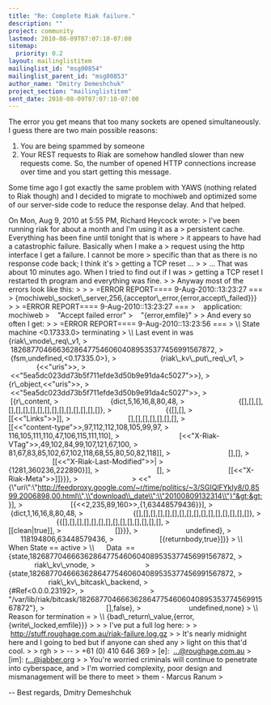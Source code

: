 ```yaml
---
title: "Re: Complete Riak failure."
description: ""
project: community
lastmod: 2010-08-09T07:07:10-07:00
sitemap:
  priority: 0.2
layout: mailinglistitem
mailinglist_id: "msg00854"
mailinglist_parent_id: "msg00853"
author_name: "Dmitry Demeshchuk"
project_section: "mailinglistitem"
sent_date: 2010-08-09T07:07:10-07:00
---
```



The error you get means that too many sockets are opened
simultaneously. I guess there are two main possible reasons:

1. You are being spammed by someone
2. Your REST requests to Riak are somehow handled slower than new
requests come. So, the number of opened HTTP connections increase over
time and you start getting this message.

Some time ago I got exactly the same problem with YAWS (nothing
related to Riak though) and I decided to migrate to mochiweb and
optimized some of our server-side code to reduce the response delay.
And that helped.

On Mon, Aug 9, 2010 at 5:55 PM, Richard Heycock  wrote:
&gt; I've been running riak for about a month and I'm using it as a
&gt; persistent cache. Everything has been fine until tonight that is where
&gt; it appears to have had a catastrophic failure. Basically when I make a
&gt; request using the http interface I get a failure. I cannot be more
&gt; specific than that as there is no response code back; I think it's
&gt; getting a TCP reset ...
&gt;
&gt; ... That was about 10 minutes ago. When I tried to find out if I was
&gt; getting a TCP reset I restarted th program and everything was fine.
&gt;
&gt; Anyway most of the errors look like this:
&gt;
&gt;
&gt; =ERROR REPORT==== 9-Aug-2010::13:23:27 ===
&gt; {mochiweb\\_socket\\_server,256,{acceptor\\_error,{error,accept\\_failed}}}
&gt;
&gt; =ERROR REPORT==== 9-Aug-2010::13:23:27 ===
&gt;    application: mochiweb
&gt;    "Accept failed error"
&gt;    "{error,emfile}"
&gt;
&gt; And every so often I get:
&gt;
&gt; =ERROR REPORT==== 9-Aug-2010::13:23:56 ===
&gt; \\*\\* State machine &lt;0.17333.0&gt; terminating
&gt; \\*\\* Last event in was {riak\\_vnode\\_req\\_v1,
&gt;                      182687704666362864775460604089535377456991567872,
&gt;                      {fsm,undefined,&lt;0.17335.0&gt;},
&gt;                      {riak\\_kv\\_put\\_req\\_v1,
&gt;                       {&lt;&lt;"uris"&gt;&gt;,
&gt;                        &lt;&lt;"5ea5dc023dd73b5f711efde3d50b9e91da4c5027"&gt;&gt;},
&gt;                       {r\\_object,&lt;&lt;"uris"&gt;&gt;,
&gt;                        &lt;&lt;"5ea5dc023dd73b5f711efde3d50b9e91da4c5027"&gt;&gt;,
&gt;                        [{r\\_content,
&gt;                          {dict,5,16,16,8,80,48,
&gt;                           {[],[],[],[],[],[],[],[],[],[],[],[],[],[],[],[]},
&gt;                           {{[],[],
&gt;                             [[&lt;&lt;"Links"&gt;&gt;]],
&gt;                             [],[],[],[],[],[],[],
&gt;                             [[&lt;&lt;"content-type"&gt;&gt;,97,112,112,108,105,99,97,
&gt;                               116,105,111,110,47,106,115,111,110],
&gt;                              [&lt;&lt;"X-Riak-VTag"&gt;&gt;,49,102,84,99,107,121,67,100,
&gt;                               81,67,83,85,102,67,102,118,68,55,80,50,82,118]],
&gt;                             [],[],
&gt;                             [[&lt;&lt;"X-Riak-Last-Modified"&gt;&gt;|
&gt;                               {1281,360236,222890}]],
&gt;                             [],
&gt;                             [[&lt;&lt;"X-Riak-Meta"&gt;&gt;]]}}},
&gt;                          
&gt; &lt;&lt;"{\\"uri\\":\\"http://feedproxy.google.com/~r/time/politics/~3/SGIQlFYkIy8/0,8599,2006898,00.html\\",\\"download\\_date\\":\\"20100809132314\\"}"&gt;&gt;}],
&gt;                        [{&lt;&lt;2,235,89,160&gt;&gt;,{1,63448579436}}],
&gt;                        {dict,1,16,16,8,80,48,
&gt;                         {[],[],[],[],[],[],[],[],[],[],[],[],[],[],[],[]},
&gt;                         {{[],[],[],[],[],[],[],[],[],[],[],[],[],[],
&gt;                           [[clean|true]],
&gt;                           []}}},
&gt;                        undefined},
&gt;                       118194806,63448579436,
&gt;                       [{returnbody,true}]}}
&gt; \\*\\* When State == active
&gt; \\*\\*      Data  == {state,182687704666362864775460604089535377456991567872,
&gt;                        riak\\_kv\\_vnode,
&gt;                        
&gt; {state,182687704666362864775460604089535377456991567872,
&gt;                               riak\\_kv\\_bitcask\\_backend,
&gt;                               {#Ref&lt;0.0.0.23192&gt;,
&gt;                                
&gt; "/var/lib/riak/bitcask/182687704666362864775460604089535377456991567872"},
&gt;                               [],false},
&gt;                        undefined,none}
&gt; \\*\\* Reason for termination =
&gt; \\*\\* {bad\\_return\\_value,{error,{write\\_locked,emfile}}}
&gt;
&gt;
&gt; I've put a full log here:
&gt;
&gt;    http://stuff.roughage.com.au/riak-failure.log.gz
&gt;
&gt; It's nearly midnight here and I going to bed but if anyone can shed any
&gt; light on this that'd cool.
&gt;
&gt; rgh
&gt;
&gt; --
&gt; +61 (0) 410 646 369
&gt; [e]:  ...@roughage.com.au
&gt; [im]: r...@jabber.org
&gt;
&gt; You're worried criminals will continue to penetrate into cyberspace, and
&gt; I'm worried complexity, poor design and mismanagement will be there to meet
&gt; them - Marcus Ranum
&gt;


-- 
Best regards,
Dmitry Demeshchuk

